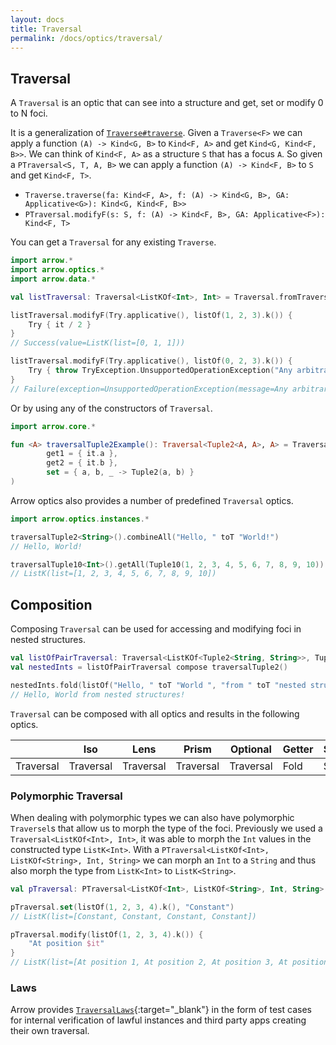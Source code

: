 ```yaml
---
layout: docs
title: Traversal
permalink: /docs/optics/traversal/
---
```


## Traversal
A `Traversal` is an optic that can see into a structure and get, set or modify 0 to N foci.

It is a generalization of [`Traverse#traverse`](/docs/typeclasses/traverse). Given a `Traverse<F>` we can apply a function `(A) -> Kind<G, B>` to `Kind<F, A>` and get `Kind<G, Kind<F, B>>`.
We can think of `Kind<F, A>` as a structure `S` that has a focus `A`. So given a `PTraversal<S, T, A, B>` we can apply a function `(A) -> Kind<F, B>` to `S` and get `Kind<F, T>`.

 - `Traverse.traverse(fa: Kind<F, A>, f: (A) -> Kind<G, B>, GA: Applicative<G>): Kind<G, Kind<F, B>>`
 - `PTraversal.modifyF(s: S, f: (A) -> Kind<F, B>, GA: Applicative<F>): Kind<F, T>`

You can get a `Traversal` for any existing `Traverse`.

```kotlin
import arrow.*
import arrow.optics.*
import arrow.data.*

val listTraversal: Traversal<ListKOf<Int>, Int> = Traversal.fromTraversable()

listTraversal.modifyF(Try.applicative(), listOf(1, 2, 3).k()) {
    Try { it / 2 }
}
// Success(value=ListK(list=[0, 1, 1]))
```
```kotlin
listTraversal.modifyF(Try.applicative(), listOf(0, 2, 3).k()) {
    Try { throw TryException.UnsupportedOperationException("Any arbitrary exception") }
}
// Failure(exception=UnsupportedOperationException(message=Any arbitrary exception))
```

Or by using any of the constructors of `Traversal`.

```kotlin
import arrow.core.*

fun <A> traversalTuple2Example(): Traversal<Tuple2<A, A>, A> = Traversal(
        get1 = { it.a },
        get2 = { it.b },
        set = { a, b, _ -> Tuple2(a, b) }
)
```

Arrow optics also provides a number of predefined `Traversal` optics.

```kotlin
import arrow.optics.instances.*

traversalTuple2<String>().combineAll("Hello, " toT "World!")
// Hello, World!
```
```kotlin
traversalTuple10<Int>().getAll(Tuple10(1, 2, 3, 4, 5, 6, 7, 8, 9, 10))
// ListK(list=[1, 2, 3, 4, 5, 6, 7, 8, 9, 10])
```

## Composition

Composing `Traversal` can be used for accessing and modifying foci in nested structures.

```kotlin
val listOfPairTraversal: Traversal<ListKOf<Tuple2<String, String>>, Tuple2<String, String>> = Traversal.fromTraversable()
val nestedInts = listOfPairTraversal compose traversalTuple2()

nestedInts.fold(listOf("Hello, " toT "World ", "from " toT "nested structures!").k())
// Hello, World from nested structures!
```

`Traversal` can be composed with all optics and results in the following optics.

|   | Iso | Lens | Prism |Optional | Getter | Setter | Fold | Traversal |
| --- | --- | --- | --- |--- | --- | --- | --- | --- |
| Traversal | Traversal | Traversal | Traversal | Traversal | Fold | Setter | Fold | Traversal |

### Polymorphic Traversal

When dealing with polymorphic types we can also have polymorphic `Traversel`s that allow us to morph the type of the foci.
Previously we used a `Traversal<ListKOf<Int>, Int>`, it was able to morph the `Int` values in the constructed type `ListK<Int>`.
With a `PTraversal<ListKOf<Int>, ListKOf<String>, Int, String>` we can morph an `Int` to a `String` and thus also morph the type from `ListK<Int>` to `ListK<String>`.

```kotlin
val pTraversal: PTraversal<ListKOf<Int>, ListKOf<String>, Int, String> = PTraversal.fromTraversable()

pTraversal.set(listOf(1, 2, 3, 4).k(), "Constant")
// ListK(list=[Constant, Constant, Constant, Constant])
```
```kotlin
pTraversal.modify(listOf(1, 2, 3, 4).k()) {
    "At position $it"
}
// ListK(list=[At position 1, At position 2, At position 3, At position 4])
```

### Laws

Arrow provides [`TraversalLaws`][traversal_laws_source]{:target="_blank"} in the form of test cases for internal verification of lawful instances and third party apps creating their own traversal.

[traversal_laws_source]: https://github.com/arrow-kt/arrow/blob/master/arrow-test/src/main/kotlin/arrow/laws/TraversalLaws.kt
